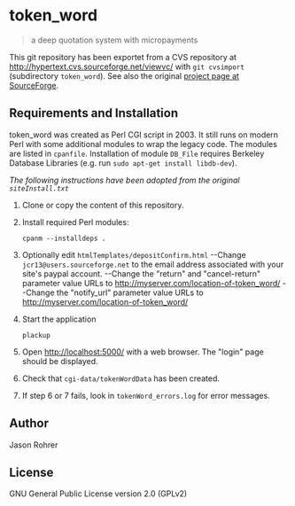 # token_word

> a deep quotation system with micropayments

This git repository has been exportet from a CVS repository at <http://hypertext.cvs.sourceforge.net/viewvc/> with `git cvsimport` (subdirectory `token_word`). See also the original [project page at SourceForge](https://sourceforge.net/projects/hypertext/).

## Requirements and Installation

token_word was created as Perl CGI script in 2003. It still runs on modern Perl with some additional modules to wrap the legacy code. The modules are listed in `cpanfile`. Installation of module `DB_File` requires Berkeley Database Libraries (e.g. run `sudo apt-get install libdb-dev`).

*The following instructions have been adopted from the original `siteInstall.txt`*

1.  Clone or copy the content of this repository.

2.  Install required Perl modules:

        cpanm --installdeps .
    
3.  Optionally edit `htmlTemplates/depositConfirm.html`
	--Change `jcr13@users.sourceforge.net` to the email address associated
      with your site's paypal account.
	--Change the "return" and "cancel-return" parameter value URLs to 
	  http://myserver.com/location-of-token_word/
    --Change the "notify_url" parameter value URLs to
	  http://myserver.com/location-of-token_word/

4.  Start the application

        plackup

5.  Open <http://localhost:5000/> with a web browser.
    The "login" page should be displayed.

6.  Check that `cgi-data/tokenWordData` has been created.

7.  If step 6 or 7 fails, look in `tokenWord_errors.log` for
    error messages.
 
## Author

Jason Rohrer

## License

GNU General Public License version 2.0 (GPLv2)
